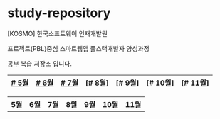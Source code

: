 # study-repository

[KOSMO] 한국소프트웨어 인재개발원

프로젝트(PBL)중심 스마트웹앱 풀스택개발자 양성과정

공부 복습 저장소 입니다.

 [# 5월](https://github.com/SungWoo0315/study-repository/tree/main/5) | [# 6월](https://github.com/SungWoo0315/study-repository/tree/main/6) | [# 7월](https://github.com/SungWoo0315/study-repository/tree/main/7) | [# 8월] | [# 9월] | [# 10월] | [# 11월]
|:----:|:----:|:----:|:----:|:----:|:----:|:----:|


<table style="border-collapse:collapse;" >
    <th>5월</th><th>6월</th><th>7월</th><th>8월</th><th>9월</th><th>10월</th><th>11월</th>
</table>
